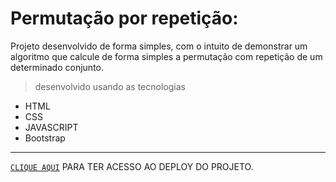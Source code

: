 # Permutação por repetição:
Projeto desenvolvido de forma simples, com o intuito de demonstrar um algoritmo que calcule de forma simples a permutação com repetição de um determinado conjunto.

> desenvolvido usando as tecnologias
- HTML
- CSS
- JAVASCRIPT
- Bootstrap
- --
[`CLIQUE AQUI`](https://marcosviniciocardososousa.github.io/permutacao-por-repeticao-calculadora/index.html) PARA TER ACESSO AO DEPLOY DO PROJETO.


